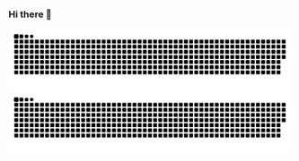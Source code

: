 ### Hi there 👋

<!--END_SECTION:data-section-->
![github contribution grid snake animation](https://raw.githubusercontent.com/ViniciusAparecido/ViniciusAparecido/output/github-contribution-grid-snake-dark.svg#gh-dark-mode-only)![github contribution grid snake animation](https://raw.githubusercontent.com/ViniciusAparecido/ViniciusAparecido/output/github-contribution-grid-snake.svg#gh-light-mode-only)

<!--
**lalatests/lalatests** is a ✨ _special_ ✨ repository because its `README.md` (this file) appears on your GitHub profile.

Here are some ideas to get you started:

- 🔭 I’m currently working on ...
- 🌱 I’m currently learning ...
- 👯 I’m looking to collaborate on ...
- 🤔 I’m looking for help with ...
- 💬 Ask me about ...
- 📫 How to reach me: ...
- 😄 Pronouns: ...
- ⚡ Fun fact: ...
-->
